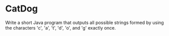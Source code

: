 # CatDog
Write a short Java program that outputs all possible strings formed by using the characters 'c', 
'a', 't', 'd', 'o', and 'g' exactly once.
